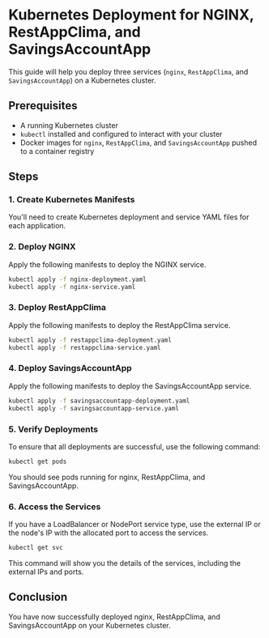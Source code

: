 # Kubernetes Deployment for NGINX, RestAppClima, and SavingsAccountApp

This guide will help you deploy three services (`nginx`, `RestAppClima`, and `SavingsAccountApp`) on a Kubernetes cluster.

## Prerequisites

- A running Kubernetes cluster
- `kubectl` installed and configured to interact with your cluster
- Docker images for `nginx`, `RestAppClima`, and `SavingsAccountApp` pushed to a container registry

## Steps

### 1. Create Kubernetes Manifests

You'll need to create Kubernetes deployment and service YAML files for each application.

### 2. Deploy NGINX

Apply the following manifests to deploy the NGINX service.

```bash
kubectl apply -f nginx-deployment.yaml
kubectl apply -f nginx-service.yaml
```

### 3. Deploy RestAppClima
Apply the following manifests to deploy the RestAppClima service.

``` bash
kubectl apply -f restappclima-deployment.yaml
kubectl apply -f restappclima-service.yaml
```
### 4. Deploy SavingsAccountApp
Apply the following manifests to deploy the SavingsAccountApp service.

```bash
kubectl apply -f savingsaccountapp-deployment.yaml
kubectl apply -f savingsaccountapp-service.yaml
```
### 5. Verify Deployments
To ensure that all deployments are successful, use the following command:

``` bash
kubectl get pods
```
You should see pods running for nginx, RestAppClima, and SavingsAccountApp.

### 6. Access the Services
If you have a LoadBalancer or NodePort service type, use the external IP or the node's IP with the allocated port to access the services.

```bash
kubectl get svc
```
This command will show you the details of the services, including the external IPs and ports.

## Conclusion
You have now successfully deployed nginx, RestAppClima, and SavingsAccountApp on your Kubernetes cluster.